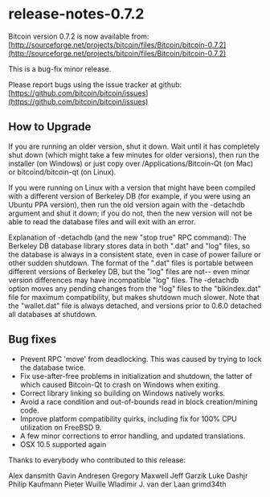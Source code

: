 # release-notes-0.7.2

Bitcoin version 0.7.2 is now available from: [http://sourceforge.net/projects/bitcoin/files/Bitcoin/bitcoin-0.7.2](http://sourceforge.net/projects/bitcoin/files/Bitcoin/bitcoin-0.7.2)

This is a bug-fix minor release.

Please report bugs using the issue tracker at github: [https://github.com/bitcoin/bitcoin/issues](https://github.com/bitcoin/bitcoin/issues)

## How to Upgrade

If you are running an older version, shut it down. Wait until it has completely shut down \(which might take a few minutes for older versions\), then run the installer \(on Windows\) or just copy over /Applications/Bitcoin-Qt \(on Mac\) or bitcoind/bitcoin-qt \(on Linux\).

If you were running on Linux with a version that might have been compiled with a different version of Berkeley DB \(for example, if you were using an Ubuntu PPA version\), then run the old version again with the -detachdb argument and shut it down; if you do not, then the new version will not be able to read the database files and will exit with an error.

Explanation of -detachdb \(and the new "stop true" RPC command\): The Berkeley DB database library stores data in both ".dat" and "log" files, so the database is always in a consistent state, even in case of power failure or other sudden shutdown. The format of the ".dat" files is portable between different versions of Berkeley DB, but the "log" files are not-- even minor version differences may have incompatible "log" files. The -detachdb option moves any pending changes from the "log" files to the "blkindex.dat" file for maximum compatibility, but makes shutdown much slower. Note that the "wallet.dat" file is always detached, and versions prior to 0.6.0 detached all databases at shutdown.

## Bug fixes

* Prevent RPC 'move' from deadlocking. This was caused by trying to lock the database twice.
* Fix use-after-free problems in initialization and shutdown, the latter of which caused Bitcoin-Qt to crash on Windows when exiting.
* Correct library linking so building on Windows natively works.
* Avoid a race condition and out-of-bounds read in block creation/mining code.
* Improve platform compatibility quirks, including fix for 100% CPU utilization on FreeBSD 9.
* A few minor corrections to error handling, and updated translations.
* OSX 10.5 supported again

Thanks to everybody who contributed to this release:

Alex dansmith Gavin Andresen Gregory Maxwell Jeff Garzik Luke Dashjr Philip Kaufmann Pieter Wuille Wladimir J. van der Laan grimd34th


